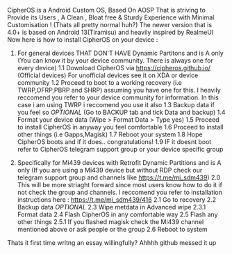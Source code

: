 CipherOS is a Android Custom OS, Based On AOSP
That is striving to Provide its Users , A Clean , Bloat free & Sturdy Experience with Minimal Customisation ! (Thats all pretty normal huh?)
The newer version that is 4.0+ is based on Android 13(Tiramisu) and heavily inspired by RealmeUI
Now here is how to install CipherOS on your device :

1. For general devices THAT DON'T HAVE Dynamic Partitons and is A only (You can know it by your device community. There is always one for every device)
1.1 Download CipherOS via https://cipheros.github.io/ (Official devices) For unofficial devices see it on XDA or device community
1.2 Proceed to boot to a working recovery (i.e TWRP,OFRP,PBRP and SHRP) assuming you have one for this. I heavily reccomend you refer to your device community for information. In this case i am using TWRP i reccomend you use it also
1.3 Backup data if you feel so *OPTIONAL* (Go to BACKUP tab and tick Data and backup)
1.4 Format your device data (Wipe > Format Data > Type yes)
1.5 Proceed to install CipherOS in anyway you feel comfortable
1.6 Proceed to install other things (i.e Gapps,Magisk)
1.7 Reboot your system
1.8 Hope CipherOS boots and if it does.. congratulations!
1.9 IF it doesnt boot refer to CipherOS telegram support group or your device specific group

2. Specifically for Mi439 devices with Retrofit Dynamic Partitions and is A only (If you are using a Mi439 device but without RDP check our telegram support group and channels like https://t.me/mi_sdm439)
2.0 This will be more striaght forward since most users know how to do it if not check the group and channels. I reccomend you refer to installation instructions here : https://t.me/mi_sdm439/416
2.1 Go to recovery
2.2 Backup data *OPTIONAL*
2.3 Wipe metdata in Advanced wipe
2.3.1 Format data
2.4 Flash CipherOS in any comfortable way
2.5 Flash any other things
2.5.1 If you flashed magisk check the Mi439 channel mentioned above or ask people or the group
2.6 Reboot to system

Thats it first time writng an essay willingfully?
Ahhhh github messed it up
